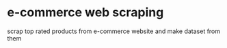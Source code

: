 # e-commerce web scraping
 scrap top rated products from e-commerce website and make dataset from  them
